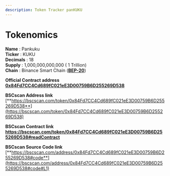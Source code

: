 ```yaml
---
description: Token Tracker panKUKU
---
```


# Tokenomics

**Name**        : Pankuku\
**Ticker**        : KUKU\
**Decimals**  : 18\
**Supply**       : 1,000,000,000,000 ( 1 Trillion)\
**Chain**         : Binance Smart Chain ([**BEP-20**](../../knowledge-center/glossary-and-vocab.md))

**Official Contract address**\
[**0x84Fd7CC4Cd689fC021eE3D00759B6D255269D538**](https://bscscan.com/token/0x84Fd7CC4Cd689fC021eE3D00759B6D255269D538)

**BSCscan Address link**\
[**https://bscscan.com/token/0x84Fd7CC4Cd689fC021eE3D00759B6D255269D538**](https://bscscan.com/token/0x84Fd7CC4Cd689fC021eE3D00759B6D255269D538)

**BSCscan Contract link**\
[**https://bscscan.com/token/0x84Fd7CC4Cd689fC021eE3D00759B6D255269D538#readContract**](https://bscscan.com/token/0x84Fd7CC4Cd689fC021eE3D00759B6D255269D538#readContract)

**BSCscan Source Code link**\
[**https://bscscan.com/address/0x84Fd7CC4Cd689fC021eE3D00759B6D255269D538#code**](https://bscscan.com/address/0x84Fd7CC4Cd689fC021eE3D00759B6D255269D538#code#L1)
